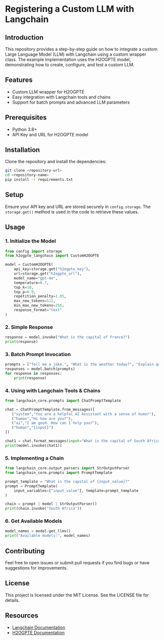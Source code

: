 # Registering a Custom LLM with Langchain

## Introduction
This repository provides a step-by-step guide on how to integrate a custom Large Language Model (LLM) with Langchain using a custom wrapper class. The example implementation uses the H2OGPTE model, demonstrating how to create, configure, and test a custom LLM.

## Features
- Custom LLM wrapper for H2OGPTE
- Easy integration with Langchain tools and chains
- Support for batch prompts and advanced LLM parameters

## Prerequisites
- Python 3.8+
- API Key and URL for H2OGPTE model

## Installation
Clone the repository and install the dependencies:
```bash
git clone <repository-url>
cd <repository-name>
pip install -r requirements.txt
```

## Setup
Ensure your API key and URL are stored securely in `config.storage`. The `storage.get()` method is used in the code to retrieve these values.

## Usage
### 1. Initialize the Model
```python
from config import storage
from h2ogpte_langchain import CustomH2OGPTE

model = CustomH2OGPTE(
    api_key=storage.get("h2ogpte_key"),
    url=storage.get("h2ogpte_url"),
    model_name="gpt-4o",
    temperature=0.7,
    top_k=10,
    top_p=0.9,
    repetition_penalty=1.05,
    max_new_tokens=512,
    min_max_new_tokens=256,
    response_format="text"
)
```

### 2. Simple Response
```python
response = model.invoke("What is the capital of France?")
print(response)
```

### 3. Batch Prompt Invocation
```python
prompts = ["Tell me a joke.", "What is the weather today?", "Explain quantum computing."]
responses = model.batch(prompts)
for response in responses:
    print(response)
```

### 4. Using with Langchain Tools & Chains
```python
from langchain_core.prompts import ChatPromptTemplate

chat = ChatPromptTemplate.from_messages([
   ("system","You are a helpful AI Assistant with a sense of humor"),
   ("human","Hi how are you?"),
   ("ai","I am good. How can I help you?"),
   ("human","{input}")
])

chat1 = chat.format_messages(input="What is the capital of South Africa?")
print(model.invoke(chat1))
```

### 5. Implementing a Chain
```python
from langchain_core.output_parsers import StrOutputParser
from langchain_core.prompts import PromptTemplate

prompt_template = "What is the capital of {input_value}?"
prompt = PromptTemplate(
    input_variables=["input_value"], template=prompt_template
)

chain = prompt | model | StrOutputParser()
print(chain.invoke("South Africa"))
```

### 6. Get Available Models
```python
model_names = model.get_llms()
print("Available models:", model_names)
```

## Contributing
Feel free to open issues or submit pull requests if you find bugs or have suggestions for improvements.

## License
This project is licensed under the MIT License. See the LICENSE file for details.

## Resources
- [Langchain Documentation](https://python.langchain.com/)
- [H2OGPTE Documentation](https://h2oai.github.io/h2ogpte/index.html#)

